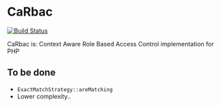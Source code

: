 CaRbac
======

[![Build Status](https://travis-ci.org/arekkas/carbac.svg?branch=master)](https://travis-ci.org/arekkas/carbac)

CaRbac is: Context Aware Role Based Access Control implementation for PHP

## To be done

* `ExactMatchStrategy::areMatching`
 * Lower complexity..
